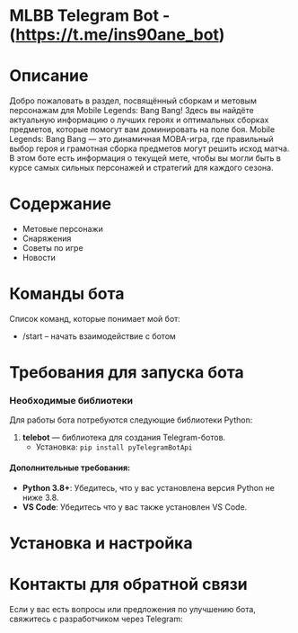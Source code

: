 # MLBB Telegram Bot - (https://t.me/ins90ane_bot)
# Описание
Добро пожаловать в раздел, посвящённый сборкам и метовым персонажам для Mobile Legends: Bang Bang! Здесь вы найдёте актуальную информацию о лучших героях и оптимальных сборках предметов, которые помогут вам доминировать на поле боя.
Mobile Legends: Bang Bang — это динамичная MOBA-игра, где правильный выбор героя и грамотная сборка предметов могут решить исход матча. В этом боте есть информация о текущей мете, чтобы вы могли быть в курсе самых сильных персонажей и стратегий для каждого сезона.
# Содержание
- Метовые персонажи
- Снаряжения
- Советы по игре
- Новости
# Команды бота 
Список команд, которые понимает мой бот:
- /start – начать взаимодействие с ботом
#  Требования для запуска бота
### Необходимые библиотеки 
Для работы бота потребуются следующие библиотеки Python:

1. **telebot** — библиотека для создания Telegram-ботов.  
   - Установка: `pip install pyTelegramBotApi`
#### Дополнительные требования:
- **Python 3.8+**: Убедитесь, что у вас установлена версия Python не ниже 3.8.
- **VS Code**: Убедитесь что у вас также установлен VS Code.
# Установка и настройка
# Контакты для обратной связи
Если у вас есть вопросы или предложения по улучшению бота, свяжитесь с разработчиком через Telegram: 

